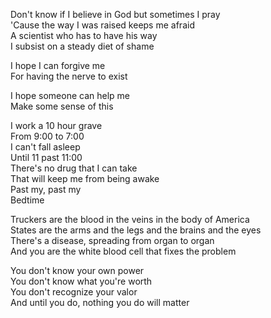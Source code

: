 Don't know if I believe in God but sometimes I pray  
'Cause the way I was raised keeps me afraid  
A scientist who has to have his way  
I subsist on a steady diet of shame

I hope I can forgive me  
For having the nerve to exist

I hope someone can help me  
Make some sense of this

I work a 10 hour grave  
From 9:00 to 7:00  
I can't fall asleep  
Until 11 past 11:00  
There's no drug that I can take  
That will keep me from being awake  
Past my, past my  
Bedtime

Truckers are the blood in the veins in the body of America  
States are the arms and the legs and the brains and the eyes  
There's a disease, spreading from organ to organ  
And you are the white blood cell that fixes the problem

You don't know your own power  
You don't know what you're worth  
You don't recognize your valor  
And until you do, nothing you do will matter